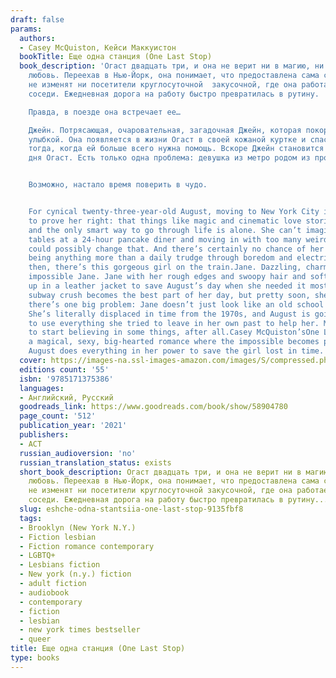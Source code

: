```yaml
---
draft: false
params:
  authors:
  - Casey McQuiston, Кейси Маккуистон
  bookTitle: Еще одна станция (One Last Stop)
  book_description: 'Огаст двадцать три, и она не верит ни в магию, ни в настоящую
    любовь. Переехав в Нью-Йорк, она понимает, что предоставлена сама себе. И этого
    не изменят ни посетители круглосуточной  закусочной, где она работает, ни странные
    соседи. Ежедневная дорога на работу быстро превратилась в рутину.

    Правда, в поезде она встречает ее…

    Джейн. Потрясающая, очаровательная, загадочная Джейн, которая покоряет ее одной
    улыбкой. Она появляется в жизни Огаст в своей кожаной куртке и спасает ее именно
    тогда, когда ей больше всего нужна помощь. Вскоре Джейн становится лучшей частью
    дня Огаст. Есть только одна проблема: девушка из метро родом из прошлого.


    Возможно, настало время поверить в чудо.


    For cynical twenty-three-year-old August, moving to New York City is supposed
    to prove her right: that things like magic and cinematic love stories don’t exist,
    and the only smart way to go through life is alone. She can’t imagine how waiting
    tables at a 24-hour pancake diner and moving in with too many weird roommates
    could possibly change that. And there’s certainly no chance of her subway commute
    being anything more than a daily trudge through boredom and electrical failures.But
    then, there’s this gorgeous girl on the train.Jane. Dazzling, charming, mysterious,
    impossible Jane. Jane with her rough edges and swoopy hair and soft smile, showing
    up in a leather jacket to save August’s day when she needed it most. August’s
    subway crush becomes the best part of her day, but pretty soon, she discovers
    there’s one big problem: Jane doesn’t just look like an old school punk rocker.
    She’s literally displaced in time from the 1970s, and August is going to have
    to use everything she tried to leave in her own past to help her. Maybe it’s time
    to start believing in some things, after all.Casey McQuiston’sOne Last Stopis
    a magical, sexy, big-hearted romance where the impossible becomes possible as
    August does everything in her power to save the girl lost in time.'
  cover: https://images-na.ssl-images-amazon.com/images/S/compressed.photo.goodreads.com/books/1632060023i/58904780.jpg
  editions count: '55'
  isbn: '9785171375386'
  languages:
  - Английский, Русский
  goodreads_link: https://www.goodreads.com/book/show/58904780
  page_count: '512'
  publication_year: '2021'
  publishers:
  - АСТ
  russian_audioversion: 'no'
  russian_translation_status: exists
  short_book_description: Огаст двадцать три, и она не верит ни в магию, ни в настоящую
    любовь. Переехав в Нью-Йорк, она понимает, что предоставлена сама себе. И этого
    не изменят ни посетители круглосуточной закусочной, где она работает, ни странные
    соседи. Ежедневная дорога на работу быстро превратилась в рутину...
  slug: eshche-odna-stantsiia-one-last-stop-9135fbf8
  tags:
  - Brooklyn (New York N.Y.)
  - Fiction lesbian
  - Fiction romance contemporary
  - LGBTQ+
  - Lesbians fiction
  - New york (n.y.) fiction
  - adult fiction
  - audiobook
  - contemporary
  - fiction
  - lesbian
  - new york times bestseller
  - queer
title: Еще одна станция (One Last Stop)
type: books
---
```

